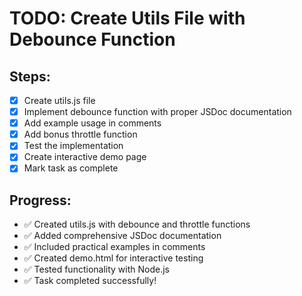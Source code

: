 # TODO: Create Utils File with Debounce Function

## Steps:
- [x] Create utils.js file
- [x] Implement debounce function with proper JSDoc documentation
- [x] Add example usage in comments
- [x] Add bonus throttle function
- [x] Test the implementation
- [x] Create interactive demo page
- [x] Mark task as complete

## Progress:
- ✅ Created utils.js with debounce and throttle functions
- ✅ Added comprehensive JSDoc documentation
- ✅ Included practical examples in comments
- ✅ Created demo.html for interactive testing
- ✅ Tested functionality with Node.js
- ✅ Task completed successfully!
